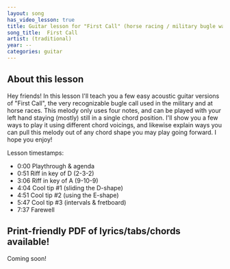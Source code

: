 ```yaml
---
layout: song
has_video_lesson: true
title: Guitar lesson for "First Call" (horse racing / military bugle wake-up call)
song_title:  First Call
artist: (traditional)
year: --
categories: guitar
---
```


<!-- patreon_lesson_available: true
patreon_lesson_url: https://www.patreon.com/posts/20756378 -->

<!-- <iframe width="560" height="315" src="https://www.youtube.com/embed/hGmfxLfWc3k?showinfo=0" frameborder="0" allowfullscreen></iframe> -->

## About this lesson

Hey friends! In this lesson I'll teach you a few easy acoustic guitar versions of "First Call", the very recognizable bugle call used in the military and at horse races. This melody only uses four notes, and can be played with your left hand staying (mostly) still in a single chord position. I'll show you a few ways to play it using different chord voicings, and likewise explain ways you can pull this melody out of any chord shape you may play going forward. I hope you enjoy!

Lesson timestamps:

- 0:00 Playthrough & agenda
- 0:51 Riff in key of D (2-3-2)
- 3:06 Riff in key of A (9-10-9)
- 4:04 Cool tip #1 (sliding the D-shape)
- 4:51 Cool tip #2 (using the E-shape)
- 5:47 Cool tip #3 (intervals & fretboard)
- 7:37 Farewell

## Print-friendly PDF of lyrics/tabs/chords available!

<!-- To download the print-friendly PDF I show in my video lesson, [become a supporter on my Patreon page](https://www.patreon.com/posts/26533929). One month minimum ($3, cancel anytime) gets you access to PDFs of all my new & recent lessons ([view a free sample & see list of all PDFs](http://playsongnotes.com/downloads)). Thanks for supporting me and this project! -->

Coming soon!


<!-- Easy guitar lesson of the horse racing / military bugle riff ("First Call") -->
